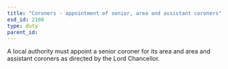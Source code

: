 ```yaml
---
title: "Coroners - appointment of senior, area and assistant coroners"
esd_id: 2108
type: duty
parent_id:  
---
```


A local authority must appoint a senior coroner for its area  and area and assistant coroners as directed by the Lord Chancellor.

